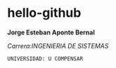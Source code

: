 # hello-github

**Jorge Esteban Aponte Bernal** 

*Carrera:INGENIERIA DE SISTEMAS*

`UNIVERSIDAD: U COMPENSAR`
